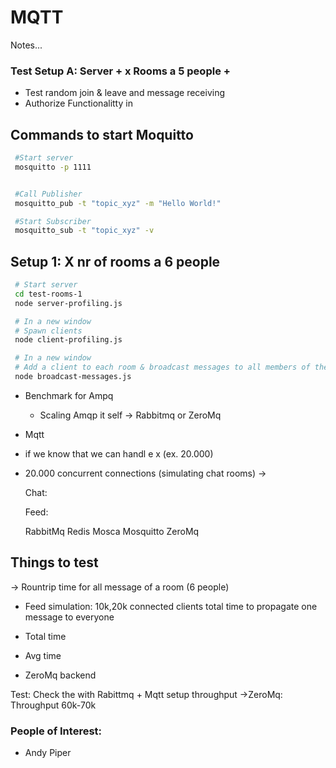 # MQTT

Notes...

### Test Setup A: Server + x Rooms a 5 people + 

* Test random join & leave and message receiving
* Authorize Functionalitty in 


## Commands to start Moquitto
   ```bash
    #Start server
    mosquitto -p 1111    
  

    #Call Publisher
    mosquitto_pub -t "topic_xyz" -m "Hello World!" 
  
    #Start Subscriber
    mosquitto_sub -t "topic_xyz" -v
   ```

## Setup 1:  X nr of rooms a 6 people
   ```bash
    # Start server
    cd test-rooms-1
    node server-profiling.js
  
    # In a new window
    # Spawn clients
    node client-profiling.js

    # In a new window
    # Add a client to each room & broadcast messages to all members of the room
    node broadcast-messages.js

   ```

   


- Benchmark for Ampq
  - Scaling Amqp it self
   -> Rabbitmq or ZeroMq
- Mqtt
 - if we know that we can handl e x (ex. 20.000)

- 20.000 concurrent connections (simulating chat rooms)
  ->


  Chat:

  Feed:

  RabbitMq
  Redis
  Mosca
  Mosquitto
  ZeroMq

## Things to test
-> Rountrip time for all message of a room (6 people)


* Feed simulation: 10k,20k connected clients total time to propagate one message to everyone
 * Total time
 * Avg time

* ZeroMq backend

Test: Check the with Rabittmq + Mqtt setup throughput
->ZeroMq: Throughput 60k-70k

### People of Interest: 
  * Andy Piper





